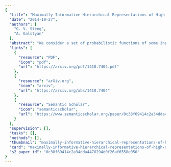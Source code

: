 ```yaml
---
{
  "title": "Maximally Informative Hierarchical Representations of High-Dimensional Data",
  "date": "2014-10-27",
  "authors": [
    "G. V. Steeg",
    "A. Galstyan"
  ],
  "abstract": "We consider a set of probabilistic functions of some input variables as a representation of the inputs. We present bounds on how informative a representation is about input data. We extend these bounds to hierarchical representations so that we can quantify the contribution of each layer towards capturing the information in the original data. The special form of these bounds leads to a simple, bottom-up optimization procedure to construct hierarchical representations that are also maximally informative about the data. This optimization has linear computational complexity and constant sample complexity in the number of variables. These results establish a new approach to unsupervised learning of deep representations that is both principled and practical. We demonstrate the usefulness of the approach on both synthetic and real-world data.",
  "links": [
    {
      "resource": "PDF",
      "icon": "pdf",
      "url": "https://arxiv.org/pdf/1410.7404.pdf"
    },
    {
      "resource": "arXiv.org",
      "icon": "arxiv",
      "url": "https://arxiv.org/abs/1410.7404"
    },
    {
      "resource": "Semantic Scholar",
      "icon": "semanticscholar",
      "url": "https://www.semanticscholar.org/paper/0c38f69414c2a34dda4478294d0f26af6558e050"
    }
  ],
  "supervision": [],
  "tasks": [],
  "methods": [],
  "thumbnail": "maximally-informative-hierarchical-representations-of-high-dimensional-data-thumb.jpg",
  "card": "maximally-informative-hierarchical-representations-of-high-dimensional-data-card.jpg",
  "s2_paper_id": "0c38f69414c2a34dda4478294d0f26af6558e050"
}
---
```


